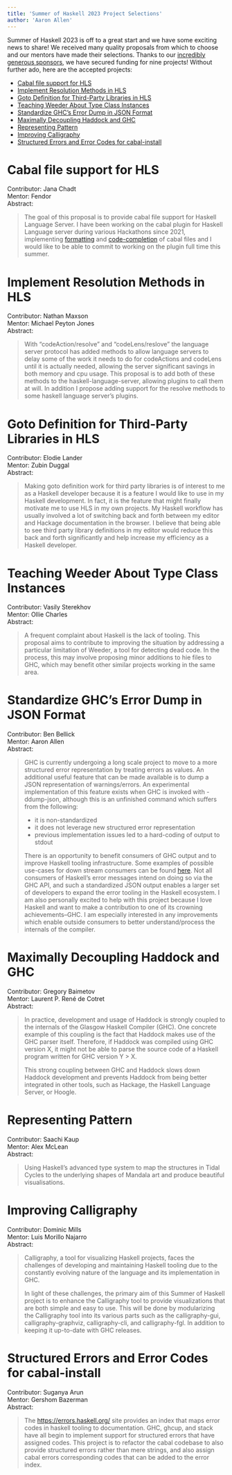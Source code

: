 ```yaml
---
title: 'Summer of Haskell 2023 Project Selections'
author: 'Aaron Allen'
---
```


Summer of Haskell 2023 is off to a great start and we have some exciting news
to share! We received many quality proposals from which to choose and our
mentors have made their selections. Thanks to our [incredibly generous sponsors](/index.html#sponsors),
we have secured funding for nine projects! Without further ado, here are the
accepted projects:

- [Cabal file support for HLS](#cabal-file-support-for-hls)
- [Implement Resolution Methods in HLS](#implement-resolution-methods-in-hls)
- [Goto Definition for Third-Party Libraries in HLS](#goto-definition-for-third-party-libraries-in-hls)
- [Teaching Weeder About Type Class Instances](#teaching-weeder-about-type-class-instances)
- [Standardize GHC’s Error Dump in JSON Format](#standardize-ghcs-error-dump-in-json-format)
- [Maximally Decoupling Haddock and GHC](#maximally-decoupling-haddock-and-ghc)
- [Representing Pattern](#representing-pattern)
- [Improving Calligraphy](#improving-calligraphy)
- [Structured Errors and Error Codes for cabal-install](#structured-errors-and-error-codes-for-cabal-install)

# Cabal file support for HLS
Contributor: Jana Chadt  
Mentor: Fendor  
Abstract:  

> The goal of this proposal is to provide cabal file support for Haskell Language
> Server. I have been working on the cabal plugin for Haskell Language server
> during various Hackathons since 2021, implementing
> [formatting](https://github.com/haskell/haskell-language-server/pull/2047) and
> [code-completion](https://github.com/haskell/haskell-language-server/pull/3268)
> of cabal files and I would like to be able to commit to working on the plugin
> full time this summer.

# Implement Resolution Methods in HLS
Contributor: Nathan Maxson  
Mentor: Michael Peyton Jones  
Abstract:

> With “codeAction/resolve” and “codeLens/reslove” the language server protocol
> has added methods to allow language servers to delay some of the work it needs
> to do for codeActions and codeLens until it is actually needed, allowing the
> server significant savings in both memory and cpu usage. This proposal is to
> add both of these methods to the haskell-language-server, allowing plugins to
> call them at will. In addition I propose adding support for the resolve methods
> to some haskell language server’s plugins.

# Goto Definition for Third-Party Libraries in HLS
Contributor: Elodie Lander  
Mentor: Zubin Duggal  
Abstract:

> Making goto definition work for third party libraries is of interest to me as a
> Haskell developer because it is a feature I would like to use in my Haskell
> development. In fact, it is the feature that might finally motivate me to use
> HLS in my own projects. My Haskell workflow has usually involved a lot of
> switching back and forth between my editor and Hackage documentation in the
> browser. I believe that being able to see third party library definitions in my
> editor would reduce this back and forth significantly and help increase my
> efficiency as a Haskell developer.

# Teaching Weeder About Type Class Instances
Contributor: Vasily Sterekhov  
Mentor: Ollie Charles  
Abstract:

> A frequent complaint about Haskell is the lack of tooling. This proposal aims
> to contribute to improving the situation by addressing a particular limitation
> of Weeder, a tool for detecting dead code. In the process, this may involve
> proposing minor additions to hie files to GHC, which may benefit other similar
> projects working in the same area.

# Standardize GHC’s Error Dump in JSON Format
Contributor: Ben Bellick  
Mentor: Aaron Allen  
Abstract:

> GHC is currently undergoing a long scale project to move to a more structured
> error representation by treating errors as values. An additional useful feature
> that can be made available is to dump a JSON representation of warnings/errors.
> An experimental implementation of this feature exists when GHC is invoked with
> -ddump-json, although this is an unfinished command which suffers from the
> following:
> 
> - it is non-standardized
> - it does not leverage new structured error representation
> - previous implementation issues led to a hard-coding of output to stdout
> 
> There is an opportunity to benefit consumers of GHC output and to improve Haskell
> tooling infrastructure. Some examples of possible use-cases for down stream
> consumers can be found
> [here](https://gitlab.haskell.org/ghc/ghc/-/issues/19278). Not all consumers of
> Haskell’s error messages intend on doing so via the GHC API, and such a
> standardized JSON output enables a larger set of developers to expand the error
> tooling in the Haskell ecosystem. I am also personally excited to help with
> this project because I love Haskell and want to make a contribution to one of
> its crowning achievements–GHC. I am especially interested in any improvements
> which enable outside consumers to better understand/process the internals of
> the compiler.

# Maximally Decoupling Haddock and GHC
Contributor: Gregory Baimetov  
Mentor: Laurent P. René de Cotret  
Abstract:

> In practice, development and usage of Haddock is strongly coupled to the
> internals of the Glasgow Haskell Compiler (GHC). One concrete example of this
> coupling is the fact that Haddock makes use of the GHC parser itself.
> Therefore, if Haddock was compiled using GHC version X, it might not be able to
> parse the source code of a Haskell program written for GHC version Y > X.
> 
> This strong coupling between GHC and Haddock slows down Haddock development and
> prevents Haddock from being better integrated in other tools, such as Hackage,
> the Haskell Language Server, or Hoogle.

# Representing Pattern
Contributor: Saachi Kaup  
Mentor: Alex McLean  
Abstract:

> Using Haskell’s advanced type system to map the structures in Tidal Cycles to
> the underlying shapes of Mandala art and produce beautiful visualisations.

# Improving Calligraphy
Contributor: Dominic Mills  
Mentor: Luis Morillo Najarro  
Abstract:

> Calligraphy, a tool for visualizing Haskell projects, faces the challenges of
> developing and maintaining Haskell tooling due to the constantly evolving
> nature of the language and its implementation in GHC.
> 
> In light of these challenges, the primary aim of this Summer of Haskell project
> is to enhance the Calligraphy tool to provide visualizations that are both
> simple and easy to use. This will be done by modularizing the Calligraphy tool
> into its various parts such as the calligraphy-gui, calligraphy-graphviz,
> calligraphy-cli, and calligraphy-fgl. In addition to keeping it up-to-date with
> GHC releases.

# Structured Errors and Error Codes for cabal-install
Contributor: Suganya Arun  
Mentor: Gershom Bazerman  
Abstract:

> The https://errors.haskell.org/ site provides an index that maps error codes in
> haskell tooling to documentation. GHC, ghcup, and stack have all begin to
> implement support for structured errors that have assigned codes. This project
> is to refactor the cabal codebase to also provide structured errors rather than
> mere strings, and also assign cabal errors corresponding codes that can be
> added to the error index.
